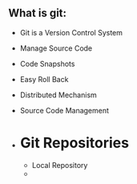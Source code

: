 ## What is git:
  - Git is a Version Control System
  - Manage Source Code
  - Code Snapshots
  - Easy Roll Back
  - Distributed Mechanism
  - Source Code Management 

- # Git Repositories
  - Local Repository
  - 